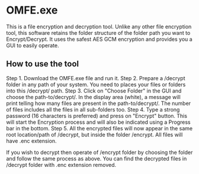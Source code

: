 # OMFE.exe
This is a file encryption and decryption tool. Unlike any other file encryption tool, this software retains the folder structure of the folder path you want to Encrypt/Decrypt. It uses the safest AES GCM encryption and provides you a GUI to easily operate.

## How to use the tool

Step 1. Download the OMFE.exe file and run it.
Step 2. Prepare a /decrypt folder in any path of your system. You need to places your files or folders into this /decrypt/ path.
Step 3. Click on "Choose Folder" in the GUI and choose the path-to/decrypt/. In the display area (white), a message will print telling how many files are present in the path-to/decrypt/. The number of files includes all the files in all sub-folders too.
Step 4. Type a strong password (16 characters is preferred) and press on "Encrypt" button. This will start the Encryption process and will also be indicated using a Progress bar in the bottom.
Step 5. All the encrypted files will now appear in the same root location/path of /decrypt, but inside the folder /encrypt. All files will have .enc extension.

If you wish to decrypt then operate of /encrypt folder by choosing the folder and follow the same process as above. You can find the decrypted files in /decrypt folder with .enc extension removed.
